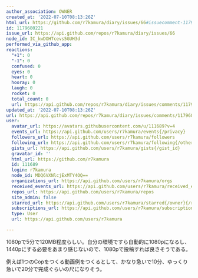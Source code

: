 ```yaml
---
author_association: OWNER
created_at: '2022-07-10T08:13:26Z'
html_url: https://github.com/r7kamura/diary/issues/66#issuecomment-1179680221
id: 1179680221
issue_url: https://api.github.com/repos/r7kamura/diary/issues/66
node_id: IC_kwDOHTcevs5GUH3d
performed_via_github_app: 
reactions:
  "+1": 0
  "-1": 0
  confused: 0
  eyes: 0
  heart: 0
  hooray: 0
  laugh: 0
  rocket: 0
  total_count: 0
  url: https://api.github.com/repos/r7kamura/diary/issues/comments/1179680221/reactions
updated_at: '2022-07-10T08:13:26Z'
url: https://api.github.com/repos/r7kamura/diary/issues/comments/1179680221
user:
  avatar_url: https://avatars.githubusercontent.com/u/111689?v=4
  events_url: https://api.github.com/users/r7kamura/events{/privacy}
  followers_url: https://api.github.com/users/r7kamura/followers
  following_url: https://api.github.com/users/r7kamura/following{/other_user}
  gists_url: https://api.github.com/users/r7kamura/gists{/gist_id}
  gravatar_id: ''
  html_url: https://github.com/r7kamura
  id: 111689
  login: r7kamura
  node_id: MDQ6VXNlcjExMTY4OQ==
  organizations_url: https://api.github.com/users/r7kamura/orgs
  received_events_url: https://api.github.com/users/r7kamura/received_events
  repos_url: https://api.github.com/users/r7kamura/repos
  site_admin: false
  starred_url: https://api.github.com/users/r7kamura/starred{/owner}{/repo}
  subscriptions_url: https://api.github.com/users/r7kamura/subscriptions
  type: User
  url: https://api.github.com/users/r7kamura

---
```

1080pで5分で120MB程度らしい。自分の環境ですら自動的に1080pになるし、1440pにする必要をあまり感じないので、1080pで投稿すれば良さそうである。

例えば1つのCopをつくる動画例をつくるとして、かなり急いで10分、ゆっくり急いで20分で完成ぐらいの尺になりそう。
